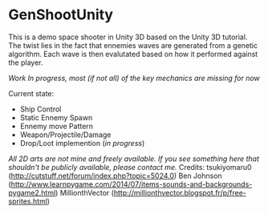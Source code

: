 # GenShootUnity

This is a demo space shooter in Unity 3D based on the Unity 3D tutorial. The twist lies in the fact that ennemies waves are generated from a genetic algorithm. Each wave is then evalutated based on how it performed against the player. 

*Work In progress, most (if not all) of the key mechanics are missing for now*

Current state: 
- Ship Control
- Static Ennemy Spawn
- Ennemy move Pattern
- Weapon/Projectile/Damage
- Drop/Loot implemention (*in progress*)



*All 2D arts are not mine and freely available. If you see something here that shouldn't be publicly available, please contact me.*
Credits:
tsukiyomaru0 (http://cutstuff.net/forum/index.php?topic=5024.0)
Ben Johnson  (http://www.learnpygame.com/2014/07/items-sounds-and-backgrounds-pygame2.html)
MillionthVector (http://millionthvector.blogspot.fr/p/free-sprites.html)



